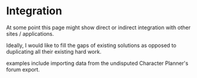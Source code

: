 # Integration

At some point this page might show direct or indirect integration with other sites / applications.

Ideally, I would like to fill the gaps of existing solutions as opposed to duplicating all their existing hard work.

examples include importing data from the undisputed Character Planner's forum export.